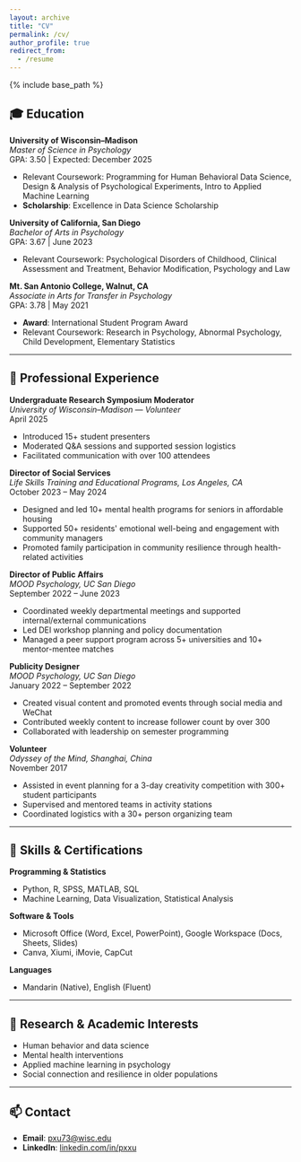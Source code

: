 ```yaml
---
layout: archive
title: "CV"
permalink: /cv/
author_profile: true
redirect_from:
  - /resume
---
```


{% include base_path %}


## 🎓 Education

**University of Wisconsin–Madison**  
*Master of Science in Psychology*  
GPA: 3.50 | Expected: December 2025  
- Relevant Coursework: Programming for Human Behavioral Data Science, Design & Analysis of Psychological Experiments, Intro to Applied Machine Learning  
- **Scholarship**: Excellence in Data Science Scholarship

**University of California, San Diego**  
*Bachelor of Arts in Psychology*  
GPA: 3.67 | June 2023  
- Relevant Coursework: Psychological Disorders of Childhood, Clinical Assessment and Treatment, Behavior Modification, Psychology and Law

**Mt. San Antonio College, Walnut, CA**  
*Associate in Arts for Transfer in Psychology*  
GPA: 3.78 | May 2021  
- **Award**: International Student Program Award  
- Relevant Coursework: Research in Psychology, Abnormal Psychology, Child Development, Elementary Statistics

---

## 💼 Professional Experience

**Undergraduate Research Symposium Moderator**  
*University of Wisconsin–Madison* — *Volunteer*  
April 2025  
- Introduced 15+ student presenters  
- Moderated Q&A sessions and supported session logistics  
- Facilitated communication with over 100 attendees

**Director of Social Services**  
*Life Skills Training and Educational Programs, Los Angeles, CA*  
October 2023 – May 2024  
- Designed and led 10+ mental health programs for seniors in affordable housing  
- Supported 50+ residents' emotional well-being and engagement with community managers  
- Promoted family participation in community resilience through health-related activities

**Director of Public Affairs**  
*MOOD Psychology, UC San Diego*  
September 2022 – June 2023  
- Coordinated weekly departmental meetings and supported internal/external communications  
- Led DEI workshop planning and policy documentation  
- Managed a peer support program across 5+ universities and 10+ mentor-mentee matches

**Publicity Designer**  
*MOOD Psychology, UC San Diego*  
January 2022 – September 2022  
- Created visual content and promoted events through social media and WeChat  
- Contributed weekly content to increase follower count by over 300  
- Collaborated with leadership on semester programming

**Volunteer**  
*Odyssey of the Mind, Shanghai, China*  
November 2017  
- Assisted in event planning for a 3-day creativity competition with 300+ student participants  
- Supervised and mentored teams in activity stations  
- Coordinated logistics with a 30+ person organizing team

---

## 🧠 Skills & Certifications

**Programming & Statistics**  
- Python, R, SPSS, MATLAB, SQL  
- Machine Learning, Data Visualization, Statistical Analysis  

**Software & Tools**  
- Microsoft Office (Word, Excel, PowerPoint), Google Workspace (Docs, Sheets, Slides)  
- Canva, Xiumi, iMovie, CapCut  

**Languages**  
- Mandarin (Native), English (Fluent)

---

## 📍 Research & Academic Interests

- Human behavior and data science  
- Mental health interventions  
- Applied machine learning in psychology  
- Social connection and resilience in older populations  

---

## 📫 Contact

- **Email**: [pxu73@wisc.edu](mailto:pxu73@wisc.edu)  
- **LinkedIn**: [linkedin.com/in/pxxu](https://linkedin.com/in/pxxu)
